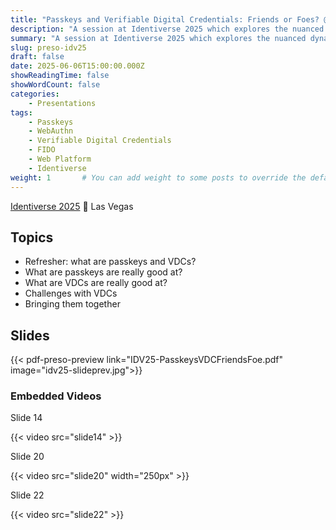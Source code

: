```yaml
---
title: "Passkeys and Verifiable Digital Credentials: Friends or Foes? @ Identiverse 2025"
description: "A session at Identiverse 2025 which explores the nuanced dynamics between passkeys and verifiable digital credentials, and their technological foundations across usability, privacy, trust models, and ecosystems with the goal of answering whether passkeys and verifiable digital credentials are friends or foes—and how these technologies might collaboratively shape the future of secure, user-centric digital identity systems."
summary: "A session at Identiverse 2025 which explores the nuanced dynamics between passkeys and verifiable digital credentials, and their technological foundations across usability, privacy, trust models, and ecosystems with the goal of answering whether passkeys and verifiable digital credentials are friends or foes—and how these technologies might collaboratively shape the future of secure, user-centric digital identity systems."
slug: preso-idv25
draft: false
date: 2025-06-06T15:00:00.000Z
showReadingTime: false
showWordCount: false
categories:
    - Presentations
tags:
    - Passkeys
    - WebAuthn
    - Verifiable Digital Credentials
    - FIDO
    - Web Platform
    - Identiverse
weight: 1       # You can add weight to some posts to override the default sorting (date descending)
---
```


[Identiverse 2025](https://identiverse.com/idv25/session/?idvid=2843748) 📍 Las Vegas

## Topics

- Refresher: what are passkeys and VDCs?
- What are passkeys are really good at?
- What are VDCs are really good at?
- Challenges with VDCs
- Bringing them together

## Slides

{{< pdf-preso-preview link="IDV25-PasskeysVDCFriendsFoe.pdf" image="idv25-slideprev.jpg">}}

### Embedded Videos

Slide 14

{{< video src="slide14" >}}

Slide 20

{{< video src="slide20" width="250px" >}}

Slide 22

{{< video src="slide22" >}}
